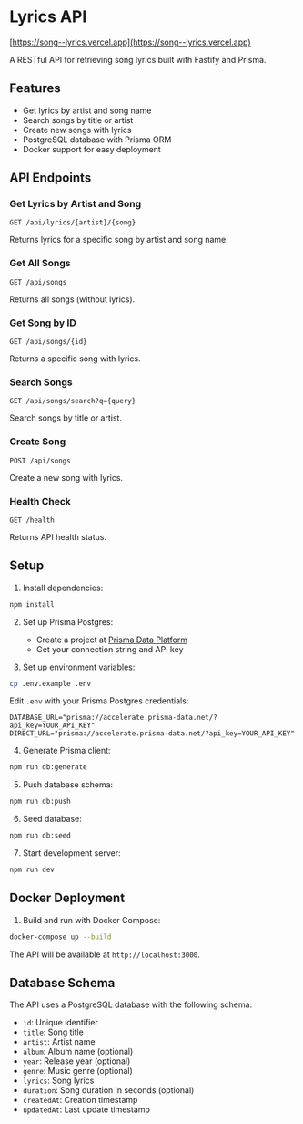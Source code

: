 # Lyrics API

[https://song--lyrics.vercel.app](https://song--lyrics.vercel.app)

A RESTful API for retrieving song lyrics built with Fastify and Prisma.

## Features

- Get lyrics by artist and song name
- Search songs by title or artist
- Create new songs with lyrics
- PostgreSQL database with Prisma ORM
- Docker support for easy deployment

## API Endpoints

### Get Lyrics by Artist and Song
```
GET /api/lyrics/{artist}/{song}
```
Returns lyrics for a specific song by artist and song name.

### Get All Songs
```
GET /api/songs
```
Returns all songs (without lyrics).

### Get Song by ID
```
GET /api/songs/{id}
```
Returns a specific song with lyrics.

### Search Songs
```
GET /api/songs/search?q={query}
```
Search songs by title or artist.

### Create Song
```
POST /api/songs
```
Create a new song with lyrics.

### Health Check
```
GET /health
```
Returns API health status.

## Setup

1. Install dependencies:
```bash
npm install
```

2. Set up Prisma Postgres:
   - Create a project at [Prisma Data Platform](https://console.prisma.io/)
   - Get your connection string and API key

3. Set up environment variables:
```bash
cp .env.example .env
```
Edit `.env` with your Prisma Postgres credentials:
```
DATABASE_URL="prisma://accelerate.prisma-data.net/?api_key=YOUR_API_KEY"
DIRECT_URL="prisma://accelerate.prisma-data.net/?api_key=YOUR_API_KEY"
```

4. Generate Prisma client:
```bash
npm run db:generate
```

5. Push database schema:
```bash
npm run db:push
```

6. Seed database:
```bash
npm run db:seed
```

7. Start development server:
```bash
npm run dev
```

## Docker Deployment

1. Build and run with Docker Compose:
```bash
docker-compose up --build
```

The API will be available at `http://localhost:3000`.

## Database Schema

The API uses a PostgreSQL database with the following schema:

- `id`: Unique identifier
- `title`: Song title
- `artist`: Artist name
- `album`: Album name (optional)
- `year`: Release year (optional)
- `genre`: Music genre (optional)
- `lyrics`: Song lyrics
- `duration`: Song duration in seconds (optional)
- `createdAt`: Creation timestamp
- `updatedAt`: Last update timestamp